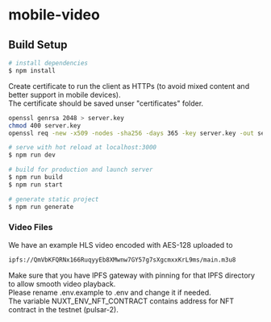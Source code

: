# mobile-video

## Build Setup

```bash
# install dependencies
$ npm install
```

Create certificate to run the client as HTTPs (to avoid mixed content and better support in mobile devices).  
The certificate should be saved unser "certificates" folder.

```bash
openssl genrsa 2048 > server.key
chmod 400 server.key
openssl req -new -x509 -nodes -sha256 -days 365 -key server.key -out server.crt
```

```bash
# serve with hot reload at localhost:3000
$ npm run dev

# build for production and launch server
$ npm run build
$ npm run start

# generate static project
$ npm run generate
```

### Video Files

We have an example HLS video encoded with AES-128 uploaded to 
```bash
ipfs://QmVbKFQRNx166RuqyyEb8XMwnw7GY57g7sXgcmxxKrL9ms/main.m3u8  
```
Make sure that you have IPFS gateway with pinning for that IPFS directory to allow smooth video playback.  
Please rename .env.example to .env and change it if needed.  
The variable NUXT_ENV_NFT_CONTRACT contains address for NFT contract in the testnet (pulsar-2).